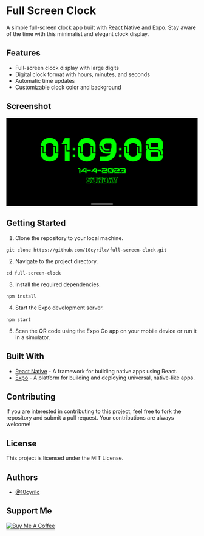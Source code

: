 # Full Screen Clock

A simple full-screen clock app built with React Native and Expo. Stay aware of the time with this minimalist and elegant clock display.

## Features

- Full-screen clock display with large digits
- Digital clock format with hours, minutes, and seconds
- Automatic time updates
- Customizable clock color and background

## Screenshot

![Screenshot](https://github.com/10cyrilc/full-screen-clock/blob/main/screenshot/screen.png?raw=true)

## Getting Started

1. Clone the repository to your local machine.

```
git clone https://github.com/10cyrilc/full-screen-clock.git
```

2. Navigate to the project directory.

```
cd full-screen-clock
```

3. Install the required dependencies.

```
npm install
```

4. Start the Expo development server.

```
npm start
```

5. Scan the QR code using the Expo Go app on your mobile device or run it in a simulator.

## Built With

- [React Native](https://reactnative.dev/) - A framework for building native apps using React.
- [Expo](https://expo.io/) - A platform for building and deploying universal, native-like apps.

## Contributing

If you are interested in contributing to this project, feel free to fork the repository and submit a pull request. Your contributions are always welcome!

## License

This project is licensed under the MIT License.

## Authors

- [@10cyrilc](https://www.github.com/10cyrilc)

## Support Me

<a href="https://www.buymeacoffee.com/10cyrilc" target="_blank"><img src="https://www.buymeacoffee.com/assets/img/custom_images/orange_img.png" alt="Buy Me A Coffee" style="height: 41px !important;width: 174px !important;box-shadow: 0px 3px 2px 0px rgba(190, 190, 190, 0.5) !important;-webkit-box-shadow: 0px 3px 2px 0px rgba(190, 190, 190, 0.5) !important;" ></a>
